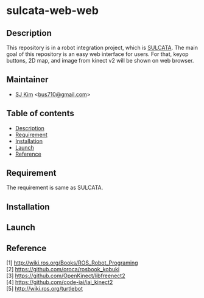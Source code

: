 # sulcata-web-web

## Description
This repository is in a robot integration project, which is [SULCATA](http://github.com/bus710/sulcata). The main goal of this repository is an easy web interface for users. For that, keyop buttons, 2D map, and image from kinect v2 will be shown on web browser.

## Maintainer
- [SJ Kim](http://bus710.net) <<bus710@gmail.com>>

## Table of contents
- [Description](#description)
- [Requirement](#requirement)
- [Installation](#installation)
- [Launch](#launch)
- [Reference](#reference)

## Requirement
The requirement is same as SULCATA.

## Installation

## Launch

## Reference
[1] http://wiki.ros.org/Books/ROS_Robot_Programing   
[2] https://github.com/oroca/rosbook_kobuki  
[3] https://github.com/OpenKinect/libfreenect2  
[4] https://github.com/code-iai/iai_kinect2  
[5] http://wiki.ros.org/turtlebot  


